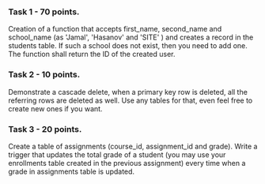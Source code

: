 ### Task 1 - 70 points.
Creation of a function that accepts first_name, second_name and school_name (as 'Jamal', 'Hasanov' and 'SITE' ) and creates a record in the students table. If such a school does not exist, then you need to add one. The function shall return the ID of the created user.

### Task 2 - 10 points.
Demonstrate a cascade delete, when a primary key row is deleted, all the referring rows are deleted as well. Use any tables for that, even feel free to create new ones if you want.

### Task 3 - 20 points.
Create a table of assignments (course_id, assignment_id and grade). Write a trigger that updates the total grade of a student (you may use your enrollments table created in the previous assignment) every time when a grade in assignments table is updated.